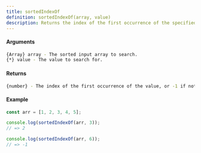 ```yaml
---
title: sortedIndexOf
definition: sortedIndexOf(array, value)
description: Returns the index of the first occurrence of the specified value in a sorted array, or -1 if not found.
---
```



#### Arguments


```bash
{Array} array - The sorted input array to search.
{*} value - The value to search for.
```


#### Returns


```bash
{number} - The index of the first occurrence of the value, or -1 if not found.
```


#### Example


```ts
const arr = [1, 2, 3, 4, 5];

console.log(sortedIndexOf(arr, 3));
// => 2

console.log(sortedIndexOf(arr, 6));
// => -1
```